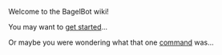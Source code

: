 Welcome to the BagelBot wiki!

You may want to [get started](https://github.com/hugeblank/BagelBot/wiki/Getting-Started)...

Or maybe you were wondering what that one [command](https://github.com/hugeblank/BagelBot/wiki/Commands) was...